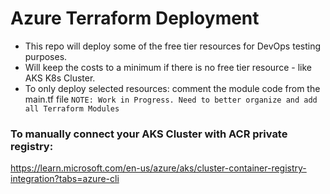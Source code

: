 # Azure Terraform Deployment
- This repo will deploy some of the free tier resources for DevOps testing purposes.
- Will keep the costs to a minimum if there is no free tier resource - like AKS K8s Cluster.
- To only deploy selected resources: comment the module code from the main.tf file
`NOTE: Work in Progress. Need to better organize and add all Terraform Modules`


### To manually connect your AKS Cluster with ACR private registry:
https://learn.microsoft.com/en-us/azure/aks/cluster-container-registry-integration?tabs=azure-cli